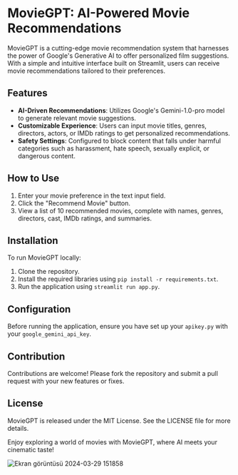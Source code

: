 # MovieGPT: AI-Powered Movie Recommendations

MovieGPT is a cutting-edge movie recommendation system that harnesses the power of Google's Generative AI to offer personalized film suggestions. With a simple and intuitive interface built on Streamlit, users can receive movie recommendations tailored to their preferences.

## Features
- **AI-Driven Recommendations**: Utilizes Google's Gemini-1.0-pro model to generate relevant movie suggestions.
- **Customizable Experience**: Users can input movie titles, genres, directors, actors, or IMDb ratings to get personalized recommendations.
- **Safety Settings**: Configured to block content that falls under harmful categories such as harassment, hate speech, sexually explicit, or dangerous content.

## How to Use
1. Enter your movie preference in the text input field.
2. Click the "Recommend Movie" button.
3. View a list of 10 recommended movies, complete with names, genres, directors, cast, IMDb ratings, and summaries.

## Installation
To run MovieGPT locally:
1. Clone the repository.
2. Install the required libraries using `pip install -r requirements.txt`.
3. Run the application using `streamlit run app.py`.

## Configuration
Before running the application, ensure you have set up your `apikey.py` with your `google_gemini_api_key`.

## Contribution
Contributions are welcome! Please fork the repository and submit a pull request with your new features or fixes.

## License
MovieGPT is released under the MIT License. See the LICENSE file for more details.

Enjoy exploring a world of movies with MovieGPT, where AI meets your cinematic taste!

![Ekran görüntüsü 2024-03-29 151858](https://github.com/ARAGORN1453/MovieGPT/assets/119515258/48e2fc6c-11bf-42ce-9138-52bc94c6723a)

